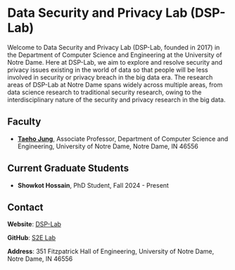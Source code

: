 # Data Security and Privacy Lab (DSP-Lab)

Welcome to Data Security and Privacy Lab (DSP-Lab, founded in 2017) in the Department of Computer Science and Engineering at the University of Notre Dame. Here at DSP-Lab, we aim to explore and resolve security and privacy issues existing in the world of data so that people will be less involved in security or privacy breach in the big data era. The research areas of DSP-Lab at Notre Dame spans widely across multiple areas, from data science research to traditional security research, owing to the interdisciplinary nature of the security and privacy research in the big data.

## Faculty
- [**Taeho Jung**](https://sites.nd.edu/taeho-jung), Associate Professor, Department of Computer Science and Engineering, University of Notre Dame, Notre Dame, IN 46556

## Current Graduate Students
- **Showkot Hossain**, PhD Student, Fall 2024 - Present

## Contact

**Website**: [DSP-Lab](https://sites.nd.edu/taeho-jung/dsp-lab/)

**GitHub**: [S2E Lab](https://github.com/nd-dsp-lab)

**Address**: 351 Fitzpatrick Hall of Engineering, University of Notre Dame, Notre Dame, IN 46556 
